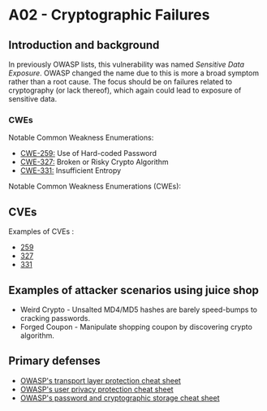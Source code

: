 # A02 - Cryptographic Failures

## Introduction and background

In previously OWASP lists, this vulnerability was named
_Sensitive Data Exposure_. OWASP changed the name due to this is more a broad
symptom rather than a root cause. The focus should be on failures related to
cryptography (or lack thereof), which again could lead to exposure of
sensitive data.

### CWEs

Notable Common Weakness Enumerations:

- [CWE-259:](https://cwe.mitre.org/data/definitions/259.html)
Use of Hard-coded Password
- [CWE-327:](https://cwe.mitre.org/data/definitions/327.html)
Broken or Risky Crypto Algorithm
- [CWE-331:](https://cwe.mitre.org/data/definitions/331.html)
Insufficient Entropy

Notable Common Weakness Enumerations (CWEs):

## CVEs

Examples of CVEs :
- [259](https://www.opencve.io/cve?cwe=CWE-259)
- [327](https://www.opencve.io/cve?cwe=CWE-327)
- [331](https://www.opencve.io/cve?cwe=CWE-331)

## Examples of attacker scenarios using juice shop

- Weird Crypto - Unsalted MD4/MD5 hashes are barely speed-bumps to cracking
passwords.
- Forged Coupon - Manipulate shopping coupon by discovering crypto algorithm.

## Primary defenses

- [OWASP's transport layer protection cheat sheet](https://cheatsheetseries.owasp.org/cheatsheets/Transport_Layer_Protection_Cheat_Sheet.html)
- [OWASP's user privacy protection cheat sheet](https://cheatsheetseries.owasp.org/cheatsheets/User_Privacy_Protection_Cheat_Sheet.html)
- [OWASP's password and cryptographic storage cheat sheet](https://cheatsheetseries.owasp.org/cheatsheets/Password_Storage_Cheat_Sheet.html)
